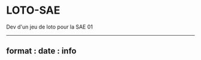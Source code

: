 # LOTO-SAE
Dev d'un jeu de loto pour la SAE 01

------------------
format :
date : info
------------------
